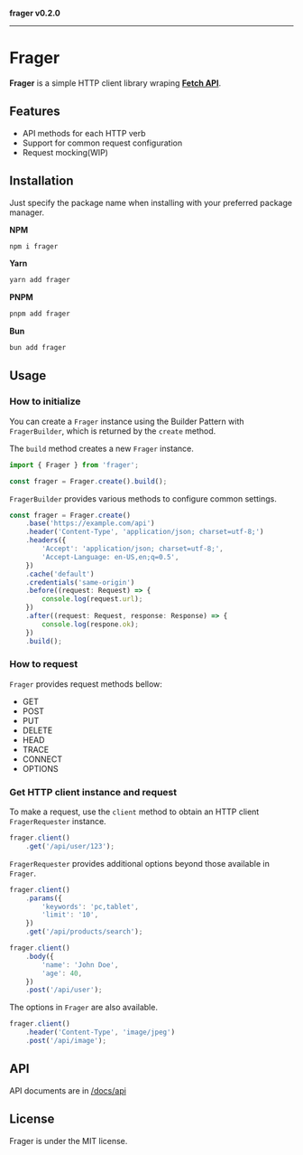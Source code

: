 **frager v0.2.0**

***

# Frager

**Frager** is a simple HTTP client library wraping [**Fetch API**](https://developer.mozilla.org/en-US/docs/Web/API/Fetch_API).

## Features

- API methods for each HTTP verb
- Support for common request configuration
- Request mocking(WIP)

## Installation

Just specify the package name when installing with your preferred package manager.

**NPM**

```bash
npm i frager
```

**Yarn**

```bash
yarn add frager
```

**PNPM**

```bash
pnpm add frager
```

**Bun**

```bash
bun add frager
```

## Usage

### How to initialize

You can create a `Frager` instance using the Builder Pattern with `FragerBuilder`, which is returned by the `create` method.

The `build` method creates a new `Frager` instance.

```ts
import { Frager } from 'frager';

const frager = Frager.create().build();
```

`FragerBuilder` provides various methods to configure common settings.

```ts
const frager = Frager.create()
    .base('https://example.com/api')
    .header('Content-Type', 'application/json; charset=utf-8;')
    .headers({
        'Accept': 'application/json; charset=utf-8;',
        'Accept-Language: en-US,en;q=0.5',
    })
    .cache('default')
    .credentials('same-origin')
    .before((request: Request) => {
        console.log(request.url);
    })
    .after((request: Request, response: Response) => {
        console.log(respone.ok);
    })
    .build();
```

### How to request

`Frager` provides request methods bellow:

- GET
- POST
- PUT
- DELETE
- HEAD
- TRACE
- CONNECT
- OPTIONS

### Get HTTP client instance and request

To make a request, use the `client` method to obtain an HTTP client `FragerRequester` instance.

```ts
frager.client()
    .get('/api/user/123');
```

`FragerRequester` provides additional options beyond those available in `Frager`.

```ts
frager.client()
    .params({
        'keywords': 'pc,tablet',
        'limit': '10',
    })
    .get('/api/products/search');
```

```ts
frager.client()
    .body({
        'name': 'John Doe',
        'age': 40,
    })
    .post('/api/user');
```

The options in `Frager` are also available.

```ts
frager.client()
    .header('Content-Type', 'image/jpeg')
    .post('/api/image');
```

## API

API documents are in [/docs/api](/docs/api/modules.md)

## License

Frager is under the MIT license.
